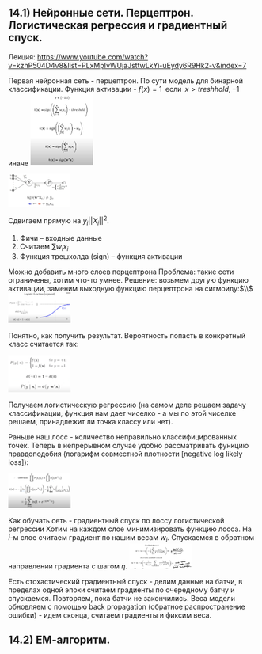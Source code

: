 ## 14.1) Нейронные сети. Перцептрон. Логистическая регрессия и градиентный спуск.

Лекция: https://www.youtube.com/watch?v=kzhP504D4v8&list=PLxMpIvWUjaJsttwLkYi-uEydy6R9Hk2-v&index=7

Первая нейронная сеть - перцептрон. По сути модель для бинарной классификации. Функция активации - 
$f(x) = 1 \,\,\,\text{если}\,\,\, x > treshhold, -1\,\,\text{иначе}$
<img src="images/ticket14/image-1.png" alt="" width="25%" height="25%">

<img src="images/ticket14/image-2.png" alt="" width="25%" height="25%">

Сдвигаем прямую на $y_i||X_i||^2$.

1. Фичи – входные данные
3. Считаем $\sum w_ix_i$
4. Функция трешхолда (sign) – функция активации

Можно добавить много слоев перцептрона
Проблема: такие сети ограничены, хотим что-то умнее. Решение: возьмем другую функцию активации, заменим выходную функцию перцептрона на сигмоиду:$\\$
<img src="images/ticket14/image-3.png" alt="" width="25%" height="25%">

Понятно, как получить результат. Вероятность попасть в конкретный класс считается так:

<img src="images/ticket14/image-4.png" alt="" width="25%" height="25%">

Получаем логистическую регрессию (на самом деле решаем задачу классификации, функция нам дает чиселко - а мы по этой чиселке решаем, принадлежит ли точка классу или нет).

Раньше наш лосс - количество неправильно классифицированных точек. Теперь в непрерывном случае удобно рассматривать функцию правдоподобия (логарифм совместной плотности [negative log likely loss]):

<img src="images/ticket14/image-5.png" alt="" width="25%" height="25%">

Как обучать сеть - градиентный спуск по лоссу логистической регрессии
Хотим на каждом слое минимизировать функцию лосса. На $i$-м слое считаем градиент по нашим весам $w_i$. Спускаемся в обратном направлении градиента с шагом $\eta$.
<img src="images/ticket14/image-6.png" alt="" width="25%" height="25%">

Есть стохастический градиентный спуск - делим данные на батчи, в пределах одной эпохи считаем градиенты по очередному батчу и спускаемся. Повторяем, пока батчи не закончились.
Веса модели обновляем с помощью back propagation (обратное распространение ошибки) - идем сконца, считаем градиенты и фиксим веса. 

## 14.2) ЕМ-алгоритм.

